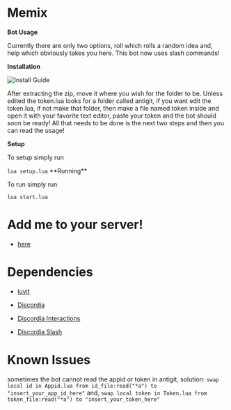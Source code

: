 <html>
<h1>Memix</h1>
</html>

**Bot Usage**

<html>
<p>Currently there are only two options, roll which rolls a random idea and, help which obviously takes you here. This bot now uses slash commands!</p>
</html>

**Installation**

<html>
<img alt="Install Guide" src="https://unitedmemes.tk/Images/Memix/Memix%20Install.gif">
<p>After extracting the zip, move it where you wish for the folder to be. Unless edited the token.lua looks for a folder called antigit, if you want edit the token.lua, if not make that folder, then make a file named token inside and open it with your favorite text editor, paste your token and the bot should soon be ready! All that needs to be done is the next two steps and then you can read the usage!</p>
</html>

**Setup**
<html><p>To setup simply run</p><code>lua setup.lua</code></html>
**Running**
<html><p>To run simply run</p><code>lua start.lua</code></html>


<html>
<h1>Add me to your server!</h1>
<ul>
<li><a href="https://discord.com/api/oauth2/authorize?client_id=1018003627748634734&permissions=0&scope=bot%20applications.commands" target="\_blank">
<p>here</p>
</a></li>
</ul>
</html>
<html>
<h1>Dependencies</h1>
<ul>
<li><a href="https://luvit.io/" target="\_blank">
<p>luvit</p>
</a></li>
<li><a href="https://github.com/SinisterRectus/Discordia" target="\_blank">
<p>Discordia</p>
</a></li>
<li><a href="https://github.com/Bilal2453/discordia-interactions" target="\_blank">
<p>Discordia Interactions</p>
</a></li>
<li><a href="https://github.com/GitSparTV/discordia-slash" target="\_blank">
<p>Discordia Slash</p>
</a></li>
</ul>
</html>
<html>
<h1>Known Issues</h1>
<p>sometimes the bot cannot read the appid or token in antigit, solution: <code>swap local id in Appid.lua from id_file:read("*a") to "insert_your_app_id_here"</code> and, <code>swap local token in Token.lua from token_file:read("*a") to "insert_your_token_here"</code> </p>
</html>
